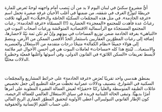 أيُّ مشروعٍ سكنيّ في لبنان اليوم لا بد من أن يَنصب أمام واجهته لوحةً تَعرض للمارة خريطةً لتوزّع الغرف في شققه، من ضمنها في أغلب الأحيان غرفة صغيرة تحمل اسم «غرفة الخادمة». في مثل هذه المجمّعات السكنيّة الخاصّة والـ«فيلّات» المرفّهة تلاقت رغباتٌ عدة فأهدت للمجتمع «المعجزة» الحضارية (!!) المسمّاة «غرفة الخادمة»: رغبات المجتمع المستجدّة مع الرأسمالية الاقتصادية المتوحّشة ورغبات أصحاب البيوت في «التباهي» بغرفة الخادمة ضمن توزيع المساحات في بيوتهم وإنْ لم تكن ثمة نيّةٌ لاحضارها، إضافة إلى رغبات المطوّرين العقاريين باستثمار الحدّ الأقصى الممكن من الأرض، وينضمّ إلى هؤلاء جميعًا «نظام الكفالة» متيحًا درجات متقدمة من الاستغلال والعنصرية والاستعباد... ليُنتج هذا كله «مساحات» لعاملات البيوت هي في أحسن الأحوال غير ملائمة لأبسط تعريفات «السكن اللائق» في القانون الدولي، وفي أسوئها وأغلبها قمعيّة وخطيرةُ الدلالات محليًّا.

<br>

بمنطق هندسي واحد تقريبًا تُعرَض «غرفة الخادمة» على خرائط المشاريع والمجمّعات السكنية في الشوارع، بتصنيف ودلالات عمرانية تخطّت مرحلة التطبيع إلى جعل تخصيص عائلات الطبقة المتوسطة والعليا ركنًا «حقيرًا» لعيش العمالة الفقيرة المغلوبة على أمرها أمرًا بديهيًّا. وتبقى الحالة اللبنانية فريدة في سياق الاستغلال العالمي للعمالة الرخيصة، كون الإطار القانوني النيوليبرالي أعطى الأولوية لتحقيق المطوّر العقاري الربح المالي على حساب القيَم الإنسانية والحقوقية.
